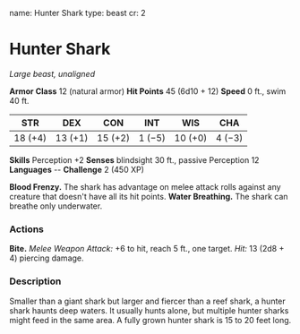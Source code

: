 name: Hunter Shark
type: beast
cr: 2

# Hunter Shark
_Large beast, unaligned_

**Armor Class** 12 (natural armor)
**Hit Points** 45 (6d10 + 12)
**Speed** 0 ft., swim 40 ft.

| STR     | DEX     | CON     | INT     | WIS     | CHA     |
|---------|---------|---------|---------|---------|---------|
| 18 (+4) | 13 (+1) | 15 (+2) | 1 (−5)  | 10 (+0) | 4 (−3)  |

**Skills** Perception +2
**Senses** blindsight 30 ft., passive Perception 12
**Languages** --
**Challenge** 2 (450 XP)

**Blood Frenzy.** The shark has advantage on melee attack rolls against any creature that doesn't have all its hit points.
**Water Breathing.** The shark can breathe only underwater.

### Actions
**Bite.** _Melee Weapon Attack:_ +6 to hit, reach 5 ft., one target. _Hit:_ 13 (2d8 + 4) piercing damage.

### Description
Smaller than a giant shark but larger and fiercer than a reef shark, a hunter shark haunts deep waters. It usually hunts alone, but multiple hunter sharks might feed in the same area. A fully grown hunter shark is 15 to 20 feet long.
